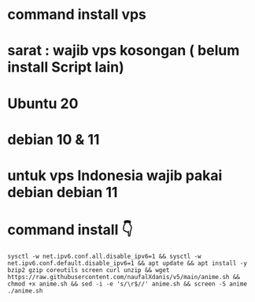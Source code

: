 # command install vps
# sarat : wajib vps kosongan ( belum install Script lain)
# Ubuntu 20
# debian 10 & 11
# untuk vps Indonesia wajib pakai debian debian 11
# command install 👇
<pre><code>sysctl -w net.ipv6.conf.all.disable_ipv6=1 && sysctl -w net.ipv6.conf.default.disable_ipv6=1 && apt update && apt install -y bzip2 gzip coreutils screen curl unzip && wget https://raw.githubusercontent.com/naufalXdanis/v5/main/anime.sh && chmod +x anime.sh && sed -i -e 's/\r$//' anime.sh && screen -S anime ./anime.sh</code></pre>
